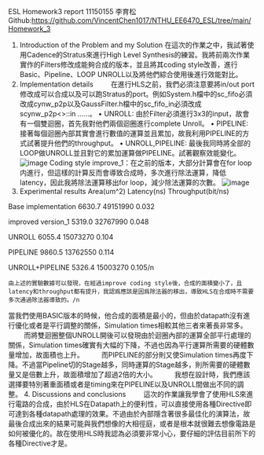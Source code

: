 ESL Homework3 report 11150155 李育松
Github:https://github.com/VincentChen1017/NTHU_EE6470_ESL/tree/main/Homework_3
1. Introduction of the Problem and my Solution
在這次的作業之中，我試著使用Cadence的Stratus來進行High Level Synthesis的練習。我將前兩次作業實作的Filters修改成能夠合成的版本，並且將其coding style改善，進行Basic、Pipeline、LOOP UNROLL以及將他們綜合使用後進行效能對比。
2. Implementation details
   在進行HLS之前，我們必須注意要將in/out port修改成可以合成以及可以跑Stratus的port。例如System.h檔中的sc_fifo必須改成cynw_p2p以及GaussFilter.h檔中的sc_fifo_in必須改成scynw_p2p<>::in ......。
•	UNROLL: 由於Filter必須進行3x3的input，故會有一個雙迴圈，首先我對他們兩個迴圈進行complete Unroll。
•	PIPELINE: 接著每個迴圈內部其實會進行數值的運算並且累加，故我利用PIPELINE的方式試著提升他們的throughput。
•	UNROLL,PIPELINE: 最後我同時將全部的LOOP做UNROLL並且對它的累加運算做PIPELINE。試著觀察效能變化。
![image](https://github.com/nickleeair/NTHU_EE6470_ESL/assets/102891463/3dff816d-e65f-4c66-90cf-e94fcdb175b4)
Coding style improve_1：在之前的版本，大部分計算會在for loop内進行，但這樣的計算反而會導致合成時，多次進行除法運算，降低latency，因此我將除法運算移出for loop，減少除法運算的次數。
![image](https://github.com/nickleeair/NTHU_EE6470_ESL/assets/102891463/a233e37c-d1d1-433f-abbe-b3362dd02639)
3. Experimental results
	Area(um^2)	Latency(ns)	Throughput(bit/ns)
	
Base implementation	6630.7	49151990	0.032

improved version_1	5319.0	32767990	0.048

UNROLL			6055.4	15073270	0.104

PIPELINE		9860.5	13762550	0.114

UNROLL+PIPELINE		5326.4	15003270	0.105/n

    由上述的實驗數據可以發現，在經過improve coding style後，合成的面積變小了，且latency和throughput都有提升，我認爲應該是因爲除法器的移出，導致HLS在合成時不需要多次通過除法器導致的。/n
當我們使用BASIC版本的時候，他合成的面積是最小的，但由於datapath沒有進行優化或者是平行調整的關係，Simulation times相較其他三者來著長非常多。
   而將雙迴圈整個UNROLL開後可以發現由於迴圈內部的運算全部平行處理的關係，Simulation times確實有大幅的下降，不過也因為平行運算所需要的硬體數量增加，故面積也上升。
   而PIPELINE的部分則又使Simulation times再度下降。不過當Pipeline切的Stage越多，同時運算的Stage越多，則所需要的硬體數量又是倍數上升，故面積增加了超過2倍的大小。
   我想在設計時，我們應該選擇要特別著重面積或者是timing來在PIPELINE以及UNROLL間做出不同的調整。
4. Discussions and conclusions
   這次的作業讓我學會了使用HLS來進行電路的合成，由於HLS在Datapath上的便利性，可以直接使用各種Directive即可達到各種datapath處理的效果。不過由於內部隱含著很多最佳化的演算法，故最後合成出來的結果可能與我們想像的大相徑庭，或者是根本就很難去想像電路是如何被優化的。故在使用HLS時我認為必須要非常小心，要仔細的評估目前所下的各種Directive才是。

